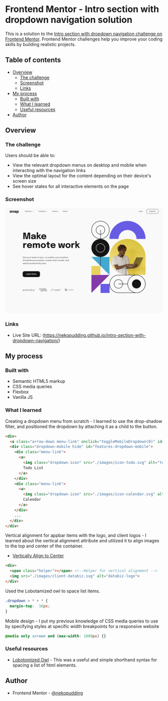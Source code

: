 # Frontend Mentor - Intro section with dropdown navigation solution

This is a solution to the [Intro section with dropdown navigation challenge on Frontend Mentor](https://www.frontendmentor.io/challenges/intro-section-with-dropdown-navigation-ryaPetHE5). Frontend Mentor challenges help you improve your coding skills by building realistic projects. 

## Table of contents

- [Overview](#overview)
  - [The challenge](#the-challenge)
  - [Screenshot](#screenshot)
  - [Links](#links)
- [My process](#my-process)
  - [Built with](#built-with)
  - [What I learned](#what-i-learned)
  - [Useful resources](#useful-resources)
- [Author](#author)

## Overview

### The challenge

Users should be able to:

- View the relevant dropdown menus on desktop and mobile when interacting with the navigation links
- View the optimal layout for the content depending on their device's screen size
- See hover states for all interactive elements on the page

### Screenshot

![](./images/screenshot.png)

### Links

- Live Site URL: (https://nekopudding.github.io/intro-section-with-dropdown-navigation/)

## My process

### Built with

- Semantic HTML5 markup
- CSS media queries
- Flexbox
- Vanilla JS

### What I learned
Creating a dropdown menu from scratch - I learned to use the drop-shadow filter, and positioned the dropdown by attaching it as a child to the button.
```html
<div>
  <a class="arrow-down menu-link" onclick="toggleMobileDropdown(0)" id="features-mobile">Features</a>
  <div class="dropdown-mobile hide" id="features-dropdown-mobile">
    <div class="menu-link">
      <a>
        <img class="dropdown-icon" src="./images/icon-todo.svg" alt="todo-icon">
        Todo List
      </a>
    </div>
    <div class="menu-link">
      <a>
        <img class="dropdown-icon" src="./images/icon-calendar.svg" alt="todo-icon">
        Calendar
      </a>
    </div>
    ...
  </div>
</div>
```

Vertical alignment for appbar items with the logo, and client logos - I learned about the vertical alignment attribute and utilized it to align images to the top and center of the container.
- [Vertically Align to Center](http://jsfiddle.net/kizu/4RPFa/4570/)
```html
<div>
  <span class="helper"></span> <!--Helper for vertical alignment -->
  <img src="./images/client-databiz.svg" alt="databiz-logo">
</div>
```
Used the Lobotamized owl to space list items.
```css
.dropdown > * + * {
  margin-top:  16px;
}
```
Mobile design - I put my previous knowledge of CSS media queries to use by specifying styles at specific width breakpoints for a responsive website
```css
@media only screen and (max-width: 1000px) {}
```
### Useful resources

- [Lobotomized Owl](https://alistapart.com/article/axiomatic-css-and-lobotomized-owls/) - This was a useful and simple shorthand syntax for spacing a list of html elements.

## Author

<!-- - Website - [Dean Yang](https://www.your-site.com) -->
- Frontend Mentor - [@nekopudding](https://www.frontendmentor.io/profile/nekopudding)
